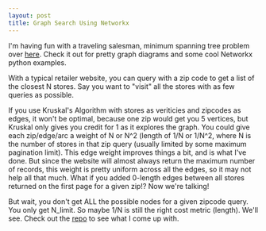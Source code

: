 ```yaml
---
layout: post
title: Graph Search Using Networkx
---
```


I'm having fun with a traveling salesman, minimum spanning tree problem over [here](http://github.com/hobson/sidetest#PossibleAlgorithms). Check it out for pretty graph diagrams and some cool Networkx python examples.

With a typical retailer website, you can query with a zip code to get a list of the closest N stores. Say you want to "visit" all the stores with as few queries as possible. 

If you use Kruskal's Algorithm with stores as veriticies and zipcodes as edges, it won't be optimal, because one zip would get you 5 vertices, but Kruskal only gives you credit for 1 as it explores the graph. You could give each zip/edge/arc a weight of N or N^2 (length of 1/N or 1/N^2, where N is the number of stores in that zip query (usually limited by some maximum pagination limit).  This edge weight improves things a bit, and is what I've done. But since the website will almost always return the maximum number of records, this weight is pretty uniform across all the edges, so it may not help all that much. What if you added 0-length edges between all stores returned on the first page for a given zip!? Now we're talking!

But wait, you don't get ALL the possible nodes for a given zipcode query. You only get N_limit.  So maybe 1/N is still the right cost metric (length). We'll see. Check out the [repo](http://github.com/hobson/sidetest/) to see what I come up with.
